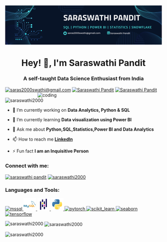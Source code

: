 ![logo](https://github.com/saraswathi2000/saraswathi2000/blob/main/SaraswathiPandit.png)
<h1 align="center">Hey! 👋, I'm Saraswathi Pandit</h1>
<h3 align="center">A self-taught Data Science Enthusiast from India</h3>
<a href="mailto:saras2000swathi@gmail.com" target="blank"><img align="center" src="https://img.shields.io/badge/Gmail-D14836?style=for-the-badge&logo=gmail&logoColor=white" alt="saras2000swathi@gmail.com" height="20" width="120" /></a>
<a href="https://www.linkedin.com/in/saraswathi-pandit-806796183/" target="blank"><img align="center" src="https://img.shields.io/badge/-SaraswathiPandit-blue?style=flat-square&logo=Linkedin&logoColor=white&link=https://www.linkedin.com/in/saraswathi-pandit-806796183/" alt="Saraswathi Pandit" height="20" width="120" /></a>
<a href="https://www.novypro.com/profile_projects/saraswathi" target="blank"><img align="center" src="https://img.shields.io/badge/-SaraswathiPandit-yellow?style=flat-square&logo=powerbi&logoColor=blue&link=https://www.novypro.com/profile_projects/saraswathi" alt="Saraswathi Pandit" height="30" width="120" /></a>

<img align="right" alt="coding" width="400" src="https://cdn.dribbble.com/users/2514124/screenshots/5439070/media/03c817d98ada6ce36ce4b8a2b73f8705.gif">

<p align="left"> <img src="https://komarev.com/ghpvc/?username=saraswathi2000&label=Profile%20views&color=0e75b6&style=flat" alt="saraswathi2000" /> </p>

- 🔭 I’m currently working on **Data Analytics, Python & SQL**

- 🌱 I’m currently learning **Data visualization using Power BI**

- 💬 Ask me about **Python,SQL,Statistics,Power BI and Data Analytics**

- 📫 How to reach me **[LinkedIn](https://www.linkedin.com/in/saraswathi-pandit-806796183/)**

- ⚡ Fun fact **I am an Inquisitive Person**

<h3 align="left">Connect with me:</h3>
<p align="left">
<a href="https://linkedin.com/in/saraswathi pandit" target="blank"><img align="center" src="https://raw.githubusercontent.com/rahuldkjain/github-profile-readme-generator/master/src/images/icons/Social/linked-in-alt.svg" alt="saraswathi pandit" height="30" width="40" /></a>
<a href="https://kaggle.com/saraswathi2000" target="blank"><img align="center" src="https://raw.githubusercontent.com/rahuldkjain/github-profile-readme-generator/master/src/images/icons/Social/kaggle.svg" alt="saraswathi2000" height="30" width="40" /></a>


<h3 align="left">Languages and Tools:</h3>
<p align="left"> <a href="https://www.microsoft.com/en-us/sql-server" target="_blank" rel="noreferrer"> <img src="https://www.svgrepo.com/show/303229/microsoft-sql-server-logo.svg" alt="mssql" width="40" height="40"/> </a> <a href="https://www.mysql.com/" target="_blank" rel="noreferrer"> <img src="https://raw.githubusercontent.com/devicons/devicon/master/icons/mysql/mysql-original-wordmark.svg" alt="mysql" width="40" height="40"/> </a> <a href="https://pandas.pydata.org/" target="_blank" rel="noreferrer"> <img src="https://raw.githubusercontent.com/devicons/devicon/2ae2a900d2f041da66e950e4d48052658d850630/icons/pandas/pandas-original.svg" alt="pandas" width="40" height="40"/> </a> <a href="https://www.python.org" target="_blank" rel="noreferrer"> <img src="https://raw.githubusercontent.com/devicons/devicon/master/icons/python/python-original.svg" alt="python" width="40" height="40"/> </a> <a href="https://pytorch.org/" target="_blank" rel="noreferrer"> <img src="https://www.vectorlogo.zone/logos/pytorch/pytorch-icon.svg" alt="pytorch" width="40" height="40"/> </a> <a href="https://scikit-learn.org/" target="_blank" rel="noreferrer"> <img src="https://upload.wikimedia.org/wikipedia/commons/0/05/Scikit_learn_logo_small.svg" alt="scikit_learn" width="40" height="40"/> </a> <a href="https://seaborn.pydata.org/" target="_blank" rel="noreferrer"> <img src="https://seaborn.pydata.org/_images/logo-mark-lightbg.svg" alt="seaborn" width="40" height="40"/> </a> <a href="https://www.tensorflow.org" target="_blank" rel="noreferrer"> <img src="https://www.vectorlogo.zone/logos/tensorflow/tensorflow-icon.svg" alt="tensorflow" width="40" height="40"/> </a> </p>

<p><img align="left" src="https://github-readme-stats.vercel.app/api/top-langs?username=saraswathi2000&show_icons=true&locale=en&layout=compact" alt="saraswathi2000" /></p>

<p>&nbsp;<img align="center" src="https://github-readme-stats.vercel.app/api?username=saraswathi2000&show_icons=true&locale=en" alt="saraswathi2000" /></p>

<p><img align="center" src="https://github-readme-streak-stats.herokuapp.com/?user=saraswathi2000&" alt="saraswathi2000" /></p>
